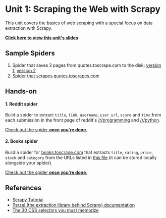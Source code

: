 Unit 1: Scraping the Web with Scrapy
====================================

This unit covers the basics of web scraping with a special focus on data extraction with Scrapy.

**[Click here to view this unit's slides](https://docs.google.com/presentation/d/1IYFmTeAyOSwMUtQkrjWuAkfcqOMWNlY6wmn1DgA5ZB4/edit)**


## Sample Spiders
1. Spider that saves 2 pages from quotes.toscrape.com to the disk: [version 1](spiders/spider_1_quotes.py), [version 2](spiders/spider_2_quotes.py)
2. [Spider that scrapes quotes.toscrapes.com](spiders/spider_3_quotes.py)


## Hands-on

#### 1. Reddit spider
Build a spider to extract `title`, `link`, `username`, `user_url`, `score` and `time` from each submission in the front page of reddit's [/r/programming](http://reddit.com/r/programming) and [/r/python](http://reddit.com/r/python).

[Check out the spider **once you're done**.](spiders/spider_4_reddit.py)

#### 2. Books spider
Build a spider for [books.toscrape.com](http://books.toscrape.com) that extracts `title`, `rating`, `price`, `stock` and `category` from the URLs listed in [this file](spiders/urls.txt) (it can be stored locally alongside your spider).

[Check out the spider **once you're done**.](spiders/spider_5_books.py)

## References
* [Scrapy Tutorial](https://doc.scrapy.org/en/latest/intro/tutorial.html)
* [Parsel (the extraction library behind Scrapy) documentation](https://parsel.readthedocs.io/en/latest/usage.html#getting-started)
* [The 30 CSS selectors you must memorize](https://code.tutsplus.com/tutorials/the-30-css-selectors-you-must-memorize--net-16048)
